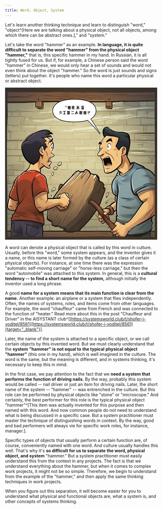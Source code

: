 ```yaml
---
title: Word, Object, System
---
```


Let's learn another thinking technique and learn to distinguish "word," "object^[Here we are talking about a physical object, not all objects, among which there can be abstract ones.]," and "system."

Let's take the word "hammer" as an example. **In language, it is quite difficult to separate the word "hammer" from the physical object "hammer,"** that is, this specific hammer in my hand. In Russian, it is all tightly fused for us. But if, for example, a Chinese person said the word "hammer" in Chinese, we would only hear a set of sounds and would not even think about the object "hammer." So the word is just sounds and signs (letters) put together. It's people who name this word a particular physical or abstract object.


![](06-word-object-system-5.jpeg)


A word can denote a physical object that is called by this word in culture. Usually, before this "word," some system appears, and the inventor gives it a name, or this name is later formed by the culture (as a class of certain physical objects). For instance, at one time there was the expression "automatic self-moving carriage" or "horse-less carriage," but then the word "automobile" was attached to this system. In general, this is a **cultural tendency -- to find a short name for the system,** although initially the inventor used a long phrase.

A good **name for a system** **means that** **its main function is clear from the name.** Another example: an airplane or a system that flies independently. Often, the names of systems, roles, and items come from other languages. For example, the word "chauffeur" came from French and was connected to the function of "heater." Read more about this in the post "Chauffeur and Driver" in the AISYSTANT club^[[https://systemsworld.club/t/shofer-i-voditel/8561](https://systemsworld.club/t/shofer-i-voditel/8561){target="_blank"}].

Later, the name of the system is attached to a specific object, or we call certain objects by this invented word. But we must clearly understand that the **system** **"hammer"** **is not equal to** **the typical** **physical** **object** **"hammer"** (this one in my hand), which is well imagined in the culture. The word is the same, but the meaning is different, and in systems thinking, it's necessary to keep this in mind.

In the first case, we pay attention to the fact that we **need a system that performs the function of driving nails.** By the way, probably this system would be called -- nail driver or just an item for driving nails. Later, the short name of the system -- "hammer" -- was entrenched in the culture. But this role can be performed by physical objects like "stone" or "microscope." And certainly, the best performer for this role is the typical physical object "hammer"^[This item was actually invented for this purpose and then named with this word. And now common people do not need to understand what is being discussed in a specific case. But a system practitioner must master the technique of distinguishing words in context. By the way, good and bad performers will always vie for specific work roles, for instance, manager.].

Specific types of objects that usually perform a certain function are, of course, conveniently named with one word. And culture usually handles this well. That's why it's **so difficult for us to separate** **the word, physical object, and system** "hammer." But a system practitioner must easily understand this from the context in any projects. The fact is that we understand everything about the hammer, but when it comes to complex work projects, it might not be so simple. Therefore, we begin to understand from the example of the "hammer," and then apply the same thinking techniques in work projects.

When you figure out this separation, it will become easier for you to understand what physical and functional objects are, what a system is, and other concepts of systems thinking.